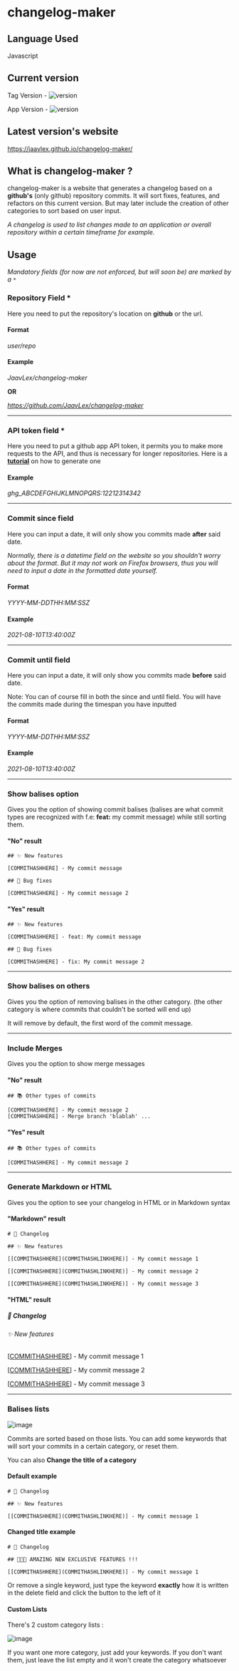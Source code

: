 # changelog-maker

## Language Used
Javascript

## Current version
 Tag Version - ![version](https://img.shields.io/github/v/tag/JaavLex/changelog-maker)
 
 App Version - ![version](https://img.shields.io/github/package-json/v/JaavLex/changelog-maker)

## Latest version's website
https://jaavlex.github.io/changelog-maker/

## What is changelog-maker ?

changelog-maker is a website that generates a changelog based on a **github's** (only github) repository commits. It will sort fixes, features, and refactors on this current version. But may later include the creation of other categories to sort based on user input.

*A changelog is used to list changes made to an application or overall repository within a certain timeframe for example.*

## Usage

*Mandatory fields (for now are not enforced, but will soon be) are marked by a `*`*

### Repository Field *
Here you need to put the repository's location on **github** or the url.

#### Format
*user/repo*

#### Example
*JaavLex/changelog-maker*

**OR**

*https://github.com/JaavLex/changelog-maker*

---

### API token field *
Here you need to put a github app API token, it permits you to make more requests to the API, and thus is necessary for longer repositories. Here is a **[tutorial](https://docs.github.com/en/github/authenticating-to-github/keeping-your-account-and-data-secure/creating-a-personal-access-token)** on how to generate one

#### Example
*ghg_ABCDEFGHIJKLMNOPQRS:12212314342*

---

### Commit since field
Here you can input a date, it will only show you commits made **after** said date.

*Normally, there is a datetime field on the website so you shouldn't worry about the format. But it may not work on Firefox browsers, thus you will need to input a date in the formatted date yourself.*

#### Format
*YYYY-MM-DDTHH:MM:SSZ*

#### Example
*2021-08-10T13:40:00Z*

---

### Commit until field 
Here you can input a date, it will only show you commits made **before** said date.

Note: You can of course fill in both the since and until field. You will have the commits made during the timespan you have inputted

#### Format
*YYYY-MM-DDTHH:MM:SSZ*

#### Example
*2021-08-10T13:40:00Z*

---

### Show balises option
Gives you the option of showing commit balises (balises are what commit types are recognized with f.e: **feat:** my commit message) while still sorting them.

#### "No" result
```
## ✨ New features

[COMMITHASHHERE] - My commit message 

## 🐛 Bug fixes

[COMMITHASHHERE] - My commit message 2
```

#### "Yes" result
```
## ✨ New features

[COMMITHASHHERE] - feat: My commit message 

## 🐛 Bug fixes

[COMMITHASHHERE] - fix: My commit message 2
```

---

### Show balises on others
Gives you the option of removing balises in the other category. (the other category is where commits that couldn't be sorted will end up)

It will remove by default, the first word of the commit message.

---

### Include Merges
Gives you the option to show merge messages

#### "No" result
```
## 📚 Other types of commits

[COMMITHASHHERE] - My commit message 2
[COMMITHASHHERE] - Merge branch 'blablah' ...
```

#### "Yes" result
```
## 📚 Other types of commits

[COMMITHASHHERE] - My commit message 2
```

---

### Generate Markdown or HTML
Gives you the option to see your changelog in HTML or in Markdown syntax

#### "Markdown" result
```
# 📑 Changelog

## ✨ New features

[[COMMITHASHHERE](COMMITHASHLINKHERE)] - My commit message 1

[[COMMITHASHHERE](COMMITHASHLINKHERE)] - My commit message 2

[[COMMITHASHHERE](COMMITHASHLINKHERE)] - My commit message 3
```

#### "HTML" result

##### 📑 Changelog

###### ✨ New features

[[COMMITHASHHERE](COMMITHASHLINKHERE)] - My commit message 1

[[COMMITHASHHERE](COMMITHASHLINKHERE)] - My commit message 2

[[COMMITHASHHERE](COMMITHASHLINKHERE)] - My commit message 3

---

### Balises lists
![image](https://user-images.githubusercontent.com/50820503/129583211-eb9bee4c-fa21-46dc-939f-559c7aacc89e.png)

Commits are sorted based on those lists. You can add some keywords that will sort your commits in a certain category, or reset them.

You can also **Change the title of a category**

#### Default example

```
# 📑 Changelog

## ✨ New features 

[[COMMITHASHHERE](COMMITHASHLINKHERE)] - My commit message 1
```

#### Changed title example


```
# 📑 Changelog

## 💯💯💯 AMAZING NEW EXCLUSIVE FEATURES !!!

[[COMMITHASHHERE](COMMITHASHLINKHERE)] - My commit message 1
```

Or remove a single keyword, just type the keyword **exactly** how it is written in the delete field and click the button to the left of it

#### Custom Lists

There's 2 custom category lists :

![image](https://user-images.githubusercontent.com/50820503/129584079-a397103e-6eb5-40a0-adfa-e6c50311e79e.png)

If you want one more category, just add your keywords. If you don't want them, just leave the list empty and it won't create the category whatsoever
